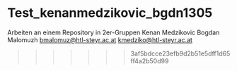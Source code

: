 # Test_kenanmedzikovic_bgdn1305
Arbeiten an einem Repository in 2er-Gruppen
Kenan Medzikovic
Bogdan Malomuzh
bmalomuz@htl-steyr.ac.at
kmedziko@htl-steyr.ac.at
>>>>>>> 3af5bdcce23efb9d2b51e5dff1d65ff4a2b50d99
